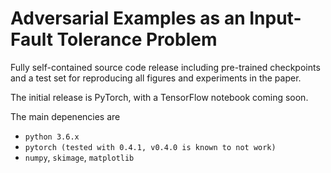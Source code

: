 # Adversarial Examples as an Input-Fault Tolerance Problem 

Fully self-contained source code release including pre-trained checkpoints and a test set for reproducing all figures and experiments in the paper. 

The initial release is PyTorch, with a TensorFlow notebook coming soon.

The main depenencies are
- `python 3.6.x`
- `pytorch (tested with 0.4.1, v0.4.0 is known to not work)`
- `numpy`, `skimage`, `matplotlib`
